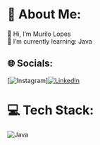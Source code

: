 # 💫 About Me:
💬 Hi,  I’m Murilo Lopes <br>🔭 I’m currently learning: Java<br>


## 🌐 Socials:
[![Instagram](https://img.shields.io/badge/Instagram-%23E4405F.svg?logo=Instagram&logoColor=white)][![LinkedIn](https://img.shields.io/badge/LinkedIn-%230077B5.svg?logo=linkedin&logoColor=white)](https://linkedin.com/in/murilo-lopes-854a12277)


# 💻 Tech Stack:
![Java](https://img.shields.io/badge/java-%23ED8B00.svg?style=for-the-badge&logo=java&logoColor=white)

<!-- Proudly created with GPRM ( https://gprm.itsvg.in ) -->
